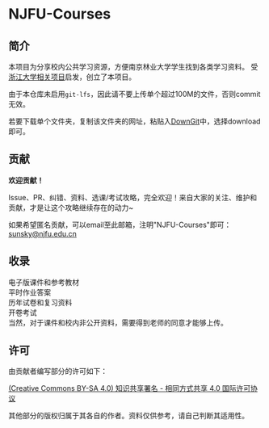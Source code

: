 # NJFU-Courses
## 简介
本项目为分享校内公共学习资源，方便南京林业大学学生找到各类学习资料。
受[浙江大学相关项目](https://github.com/QSCTech/zju-icicles)启发，创立了本项目。

由于本仓库未启用`git-lfs`，因此请不要上传单个超过100M的文件，否则commit无效。

若要下载单个文件夹，复制该文件夹的网址，粘贴入[DownGit](https://minhaskamal.github.io/DownGit/#/home)中，选择download即可。

## 贡献

**欢迎贡献！**

Issue、PR、纠错、资料、选课/考试攻略，完全欢迎！来自大家的关注、维护和贡献，才是让这个攻略继续存在的动力~

如果希望匿名贡献，可以email至此邮箱，注明"NJFU-Courses"即可：sunsky@njfu.edu.cn


## 收录
电子版课件和参考教材  
平时作业答案  
历年试卷和复习资料  
开卷考试  
当然，对于课件和校内非公开资料，需要得到老师的同意才能够上传。

## 许可

由贡献者编写部分的许可如下：

[(Creative Commons BY-SA 4.0) 知识共享署名 - 相同方式共享 4.0 国际许可协议](https://creativecommons.org/licenses/by-nc-sa/4.0/deed.zh)

其他部分的版权归属于其各自的作者。资料仅供参考，请自己判断其适用性。

